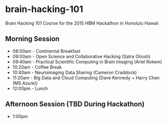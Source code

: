 # brain-hacking-101
Brain Hacking 101 Course for the 2015 HBM Hackathon in Honolulu Hawaii

## Morning Session
- 08:00am - Continental Breakfast
- 09:00am - Open Science and Collaborative Hacking (Satra Ghosh)
- 09:40am - Practical Scientific Computing in Brain Imaging (Ariel Rokem)
- 10:20am - Coffee Break
- 10:40am - Neuroimaging Data Sharing (Cameron Craddock)
- 11:20am - Big Data and Cloud Computing (Dave Kennedy + Harry Chen (MS Azure))
- 12:00pm - Lunch

## Afternoon Session (TBD During Hackathon)
- 1:00pm 
